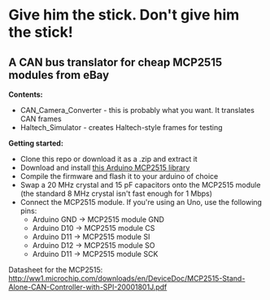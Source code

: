 # Give him the stick. Don't give him the stick!
## A CAN bus translator for cheap MCP2515 modules from eBay

**Contents:**
- CAN_Camera_Converter - this is probably what you want. It translates CAN frames
- Haltech_Simulator - creates Haltech-style frames for testing

**Getting started:**
- Clone this repo or download it as a .zip and extract it
- Download and install [this Arduino MCP2515 library](https://github.com/autowp/arduino-mcp2515#library-installation) 
- Compile the firmware and flash it to your arduino of choice
- Swap a 20 MHz crystal and 15 pF capacitors onto the MCP2515 module (the standard 8 MHz crystal isn't fast enough for 1 Mbps)
- Connect the MCP2515 module. If you're using an Uno, use the following pins:
  - Arduino GND -> MCP2515 module GND
  - Arduino D10 -> MCP2515 module CS
  - Arduino D11 -> MCP2515 module SI
  - Arduino D12 -> MCP2515 module SO
  - Arduino D11 -> MCP2515 module SCK

Datasheet for the MCP2515: http://ww1.microchip.com/downloads/en/DeviceDoc/MCP2515-Stand-Alone-CAN-Controller-with-SPI-20001801J.pdf
